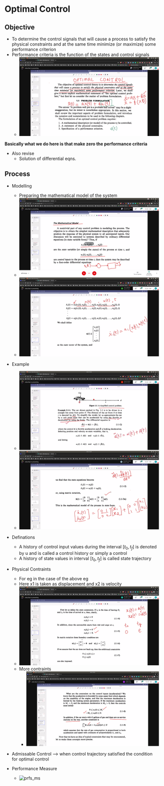 # Optimal Control

## Objective
- To determine the control signals that will cause a process to satisfy the physical constraints and at the same time minimize (or maximize) some performance criterion
- Performance criteria is the function of the states and control signals
  - ![opt_cntrl](opt_cntrl.jpg)

**Basically what we do here is that make zero the performance criteria**
- Also revise
  - Solution of differential eqns.

## Process
- Modelling
  - Preparing the mathematical model of the system
  - ![mt_md](mt_md.jpg)
  - ![model](model.jpg)

- Example
    - ![ex](ex.jpg)
    - ![ex2](ex2.jpg)

- Definations
  - A history of control input values during the interval $[t_0,t_f]$ is denoted by u and is called a control history or simply a control
  - A history of state values in interval $[t_0,t_f]$ is called state trajectory

- Physical Contraints
  - For eg in the case of the above eg
  - Here x1 is taken as displacement and x2 is velocity
  - ![ex3](ex3.jpg)
  - More contraints
    - ![ex_constraints](ex_constraints.jpg)

- Admissable Control --> when control trajectory satisfied the condition for optimal control

- Performance Measure
  - ![prfs_ms](prfs_ms.jgp)